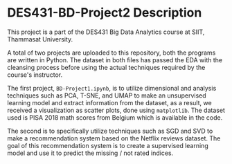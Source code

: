 # DES431-BD-Project2 Description

This project is a part of the DES431 Big Data Analytics course at SIIT, Thammasat University. 

A total of two projects are uploaded to this repository, both the programs are written in Python. The dataset in both files has passed the EDA with the cleansing process before using the actual techniques required by the course's instructor.

The first project, `BD-Project1.ipynb`, is to utilize dimensional and analysis techniques such as PCA, T-SNE, and UMAP to make an unsupervised learning model and extract information from the dataset, as a result, we received a visualization as scatter plots, done using `matplotlib`. The dataset used is PISA 2018 math scores from Belgium which is available in the code.

The second is to specifically utilize techniques such as SGD and SVD to make a recommendation system based on the Netflix reviews dataset. The goal of this recommendation system is to create a supervised learning model and use it to predict the missing / not rated indices.
